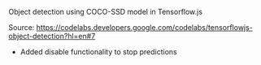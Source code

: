 Object detection using COCO-SSD model in Tensorflow.js

Source: https://codelabs.developers.google.com/codelabs/tensorflowjs-object-detection?hl=en#7

-   Added disable functionality to stop predictions
